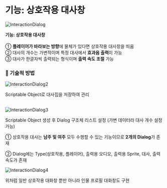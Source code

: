 # 기능: 상호작용 대사창

![InteractionDialog](https://github.com/gus6615/My_Portfolio/assets/57510872/b9e26da5-c069-4da8-99ae-a6a02e5477bd)

**기능: 상호작용 대사창**
<br><br>
① **플레이어가 바라보는 방향**에 물체가 있다면 상호작용 대사창을 띄움<br>
② 대사의 개수는 가변적이며 특정 대사에서 **효과음 출력**이 가능<br>
③ 대사가 한글자씩 출력되는 형식이며 **출력 속도 조절** 가능<br>

### 📝 기술적 방법

![InteractionDialog2](https://github.com/gus6615/My_Portfolio/assets/57510872/680e7d56-6616-444c-b0c5-3326fce6f213)

Scriptable Object로 대사집을 저장하여 관리<br><br>

![InteractionDialog3](https://github.com/gus6615/My_Portfolio/assets/57510872/b0241b87-203d-4c4f-a22c-367597403ac0)

Scriptable Object 생성 후 Dialog 구조체 리스트 설정 (가변 데이터라 대사 개수 설정 가능)<br>

① 상호작용 대사는 **남주 및 여주** 모두 수행할 수 있는 기능이므로 **2개의 Dialog**가 존재<br>

② Dialog에는 Type(상호작용, 플레이어), 출력용 오디오, 출력용 Sprite, 대사, 출력 속도가 존재<br>

![InteractionDialog4](https://github.com/gus6615/My_Portfolio/assets/57510872/23dfb743-571b-45eb-af34-33df2dd2f8ea)

위처럼 일반 상호작용 대화창 뿐만 아니라 인물 프로필 대화창도 구현<br>
